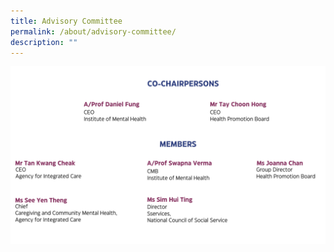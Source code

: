 ```yaml
---
title: Advisory Committee
permalink: /about/advisory-committee/
description: ""
---
```

![](/images/advcomm.png)